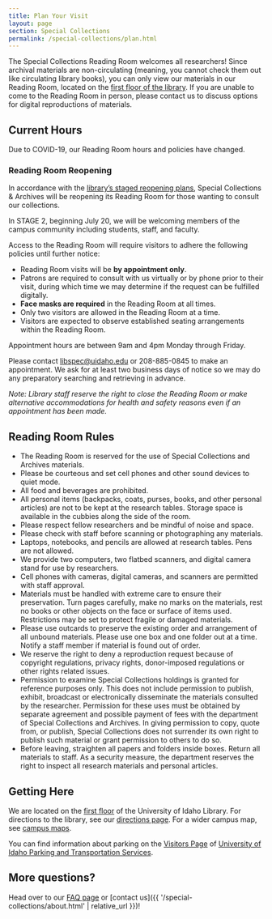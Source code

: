 ```yaml
---
title: Plan Your Visit
layout: page
section: Special Collections
permalink: /special-collections/plan.html
---
```


The Special Collections Reading Room welcomes all researchers! Since archival materials are non-circulating (meaning, you cannot check them out like circulating library books), you can only view our materials in our Reading Room, located on the [first floor of the library](https://www.lib.uidaho.edu/about/maps.html). If you are unable to come to the Reading Room in person, please contact us to discuss options for digital reproductions of materials.

## Current Hours

Due to COVID-19, our Reading Room hours and policies have changed.

<div class="border border-warning rounded p-4 my-3" markdown="1">

### Reading Room Reopening 

In accordance with the [library’s staged reopening plans](https://www.lib.uidaho.edu/media/about/LibraryReopeningExternal070620.pdf), Special Collections & Archives will be reopening its Reading Room for those wanting to consult our collections.  

In STAGE 2, beginning July 20, we will be welcoming members of the campus community including students, staff, and faculty.  

Access to the Reading Room will require visitors to adhere the following policies until further notice:  

- Reading Room visits will be **by appointment only**.
- Patrons are required to consult with us virtually or by phone prior to their visit, during which time we may determine if the request can be fulfilled digitally.   
- **Face masks are required** in the Reading Room at all times. 
- Only two visitors are allowed in the Reading Room at a time. 
- Visitors are expected to observe established seating arrangements within the Reading Room. 

Appointment hours are between 9am and 4pm Monday through Friday.  

Please contact libspec@uidaho.edu or 208-885-0845 to make an appointment. 
We ask for at least two business days of notice so we may do any preparatory searching and retrieving in advance. 

*Note: Library staff reserve the right to close the Reading Room or make alternative accommodations for health and safety reasons even if an appointment has been made.*

</div>

## Reading Room Rules

- The Reading Room is reserved for the use of Special Collections and Archives materials.
- Please be courteous and set cell phones and other sound devices to quiet mode.
- All food and beverages are prohibited.
- All personal items (backpacks, coats, purses, books, and other personal articles) are not to be kept at the research tables. Storage space is available in the cubbies along the side of the room.
- Please respect fellow researchers and be mindful of noise and space.
- Please check with staff before scanning or photographing any materials.
- Laptops, notebooks, and pencils are allowed at research tables. Pens are not allowed.
- We provide two computers, two flatbed scanners, and digital camera stand for use by researchers.
- Cell phones with cameras, digital cameras, and scanners are permitted with staff approval.
- Materials must be handled with extreme care to ensure their preservation. Turn pages carefully, make no marks on the materials, rest no books or other objects on the face or surface of items used. Restrictions may be set to protect fragile or damaged materials.
- Please use outcards to preserve the existing order and arrangement of all unbound materials. Please use one box and one folder out at a time. Notify a staff member if material is found out of order.
- We reserve the right to deny a reproduction request because of copyright regulations, privacy rights, donor-imposed regulations or other rights related issues.
- Permission to examine Special Collections holdings is granted for reference purposes only. This does not include permission to publish, exhibit, broadcast or electronically disseminate the materials consulted by the researcher. Permission for these uses must be obtained by separate agreement and possible payment of fees with the department of Special Collections and Archives. In giving permission to copy, quote from, or publish, Special Collections does not surrender its own right to publish such material or grant permission to others to do so.
- Before leaving, straighten all papers and folders inside boxes. Return all materials to staff. As a security measure, the department reserves the right to inspect all research materials and personal articles.

## Getting Here

We are located on the [first floor](https://www.lib.uidaho.edu/about/maps.html) of the University of Idaho Library. For directions to the library, see our [directions page](https://www.lib.uidaho.edu/about/directions.html). For a wider campus map, see [campus maps](https://www.uidaho.edu/infrastructure/facilities/aes/campus-maps). 

You can find information about parking on the [Visitors Page](https://www.uidaho.edu/infrastructure/parking/visitors-community/visitors) of [University of Idaho Parking and Transportation Services](https://www.uidaho.edu/infrastructure/parking).

## More questions? 

Head over to our [FAQ page](https://www.lib.uidaho.edu/special-collections/faq.html) or [contact us]({{ '/special-collections/about.html' | relative_url }})!